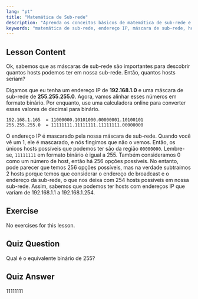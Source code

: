 ```yaml
---
lang: "pt"
title: "Matemática de Sub-rede"
description: "Aprenda os conceitos básicos de matemática de sub-rede e como calcular hosts disponíveis em uma rede. Entenda o endereçamento IP e as máscaras de sub-rede para iniciantes. Comece sua jornada Linux!"
keywords: "matemática de sub-rede, endereço IP, máscara de sub-rede, hosts de rede, binário, rede Linux, tutorial para iniciantes, guia"
---
```


## Lesson Content

Ok, sabemos que as máscaras de sub-rede são importantes para descobrir quantos hosts podemos ter em nossa sub-rede. Então, quantos hosts seriam?

Digamos que eu tenha um endereço IP de **192.168.1.0** e uma máscara de sub-rede de **255.255.255.0**. Agora, vamos alinhar esses números em formato binário. Por enquanto, use uma calculadora online para converter esses valores de decimal para binário.

```
192.168.1.165  = 11000000.10101000.00000001.10100101
255.255.255.0  = 11111111.11111111.11111111.00000000
```

O endereço IP é mascarado pela nossa máscara de sub-rede. Quando você vê um 1, ele é mascarado, e nós fingimos que não o vemos. Então, os únicos hosts possíveis que podemos ter são da região `00000000`. Lembre-se, `11111111` em formato binário é igual a 255. Também consideramos 0 como um número de host, então há 256 opções possíveis. No entanto, pode parecer que temos 256 opções possíveis, mas na verdade subtraímos 2 hosts porque temos que considerar o endereço de broadcast e o endereço da sub-rede, o que nos deixa com 254 hosts possíveis em nossa sub-rede. Assim, sabemos que podemos ter hosts com endereços IP que variam de 192.168.1.1 a 192.168.1.254.

## Exercise

No exercises for this lesson.

## Quiz Question

Qual é o equivalente binário de 255?

## Quiz Answer

11111111

